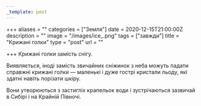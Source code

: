 ```yaml
---
_template: post
---
```



+++
aliases = ""
categories = ["Земля"]
date = 2020-12-15T21:00:00Z
description = ""
image = "/images/ice_.png"
tags = ["завжди"]
title = "Крижані голки"
type = "post"
url = ""

+++
Крижані голки замість снігу.  
  
Виявляється, іноді замість звичайних сніжинок з неба можуть падати справжні крижані голки — маленькі і дуже гострі кристали льоду, які здатні навіть порізати шкіру.  
  
Вони утворюються з застигліх крапельок води і зустрічаються зазвичай в Сибірі і на Крайній Півночі.
